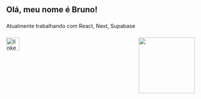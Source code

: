 <h2 align="left">Olá, meu nome é Bruno!</h2>

###
Atualmente trabalhando com React, Next, Supabase

###

<img align="right" height="150" src="https://avatars.githubusercontent.com/u/47322135?v=4"  />

###


###

<div align="left">
  <a href="https://www.linkedin.com/in/brunofpedraca/" target="_blank">
    <img src="https://img.shields.io/static/v1?message=LinkedIn&logo=linkedin&label=&color=0077B5&logoColor=white&labelColor=&style=for-the-badge" height="35" alt="linkedin logo"  />
  </a>
</div>


